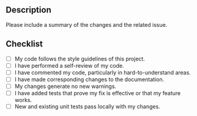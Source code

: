 ## Description
Please include a summary of the changes and the related issue. 

## Checklist
- [ ] My code follows the style guidelines of this project.
- [ ] I have performed a self-review of my code.
- [ ] I have commented my code, particularly in hard-to-understand areas.
- [ ] I have made corresponding changes to the documentation.
- [ ] My changes generate no new warnings.
- [ ] I have added tests that prove my fix is effective or that my feature works.
- [ ] New and existing unit tests pass locally with my changes.
